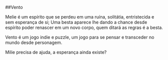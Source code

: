 ##Vento

Melie é um espírito que se perdeu em uma ruína, solitátia, entristecida e sem esperança de si; Uma besta aparece lhe dando a chance desde espírito poder renascer em um novo corpo, quem ditará as regras é a besta.

Vento é um jogo indie e puzzle, um jogo para se pensar e transceder no mundo desde personagem.

Milie precisa de ajuda, a esperança ainda existe? 

